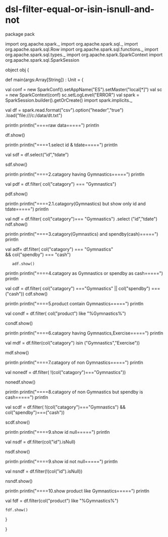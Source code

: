 # dsl-filter-equal-or-isin-isnull-and-not




package pack

import org.apache.spark._
import org.apache.spark.sql._
import org.apache.spark.sql.Row
import org.apache.spark.sql.functions._
import org.apache.spark.sql.types._
import org.apache.spark.SparkContext
import org.apache.spark.sql.SparkSession

object obj {
  
  def main(args:Array[String]) : Unit = {
        
   val conf = new SparkConf().setAppName("ES").setMaster("local[*]")
   val sc = new SparkContext(conf)
   sc.setLogLevel("ERROR")
   val spark = SparkSession.builder().getOrCreate()
   import spark.implicits._
   
   
   val df = spark.read.format("csv").option("header","true")
   .load("file:///c:/data/dt.txt")
  
   println
   println("====raw data=====")
   println
   
   df.show()
   
   println
   println("====1.select id & tdate=====")
   println
   
   val sdf = df.select("id","tdate")
   
   sdf.show()
   
   println
   println("====2.catagory having Gymnastics=====")
   println
   
   val pdf = df.filter( col("catagory") === "Gymnastics")
   
   pdf.show()
    
   println
   println("====2.1.catagory(Gymnastics) but show only id and tdate=====")
   println
   
   val ndf = df.filter( col("catagory")=== "Gymnastics")
                 .select ("id","tdate")
   ndf.show()    
   
   println
   println("====3.catagory(Gymnastics) and spendby(cash)=====")
   println
                        
   val adf= df.filter(
       col("catagory") === "Gymnastics"  
       &&
       col("spendby") === "cash")
       
       adf.show()
       
  println
  println("====4.catagory as  Gymnastics or spendby as cash=====")
  println
  
   val cdf = df.filter(
                   col("catagory")
                   ==="Gymnastics" 
                   || 
                   col("spendby") 
                   ===("cash"))
   cdf.show()
   
   println
  println("====5.product contain Gymnastics=====")
  println
  
  val condf = df.filter(
      col("product") like "%Gymnastics%")

  condf.show()
  
  println
  println("====6.catagory having Gymnastics,Exercise=====")
  println
  
  val mdf = df.filter(col("catagory") isin ("Gymnastics","Exercise"))
  
  mdf.show()
  
  println
  println("====7.catagory of non Gymnastics=====")
  println
  
  val nonedf = df.filter(
      !(col("catagory")==="Gymnastics"))
  
nonedf.show()

  println
  println("====8.catagory of non Gymnastics but spendby is cash=====")
  println

val scdf = df.filter(
    !(col("catagory")==="Gymnastics") 
    && 
    col("spendby")===("cash"))

scdf.show()

 println
  println("====9.show id null=====")
  println


val nsdf = df.filter(col("id").isNull)

nsdf.show()


println
  println("====9.show id not null=====")
  println

val nsndf = df.filter(!(col("id").isNull))

nsndf.show()

println
  println("====10.show product like Gymnastics=====")
  println

val fdf = df.filter(col("product") like "%Gymnastics%")
         
    fdf.show()












   
  }
  
  
}
